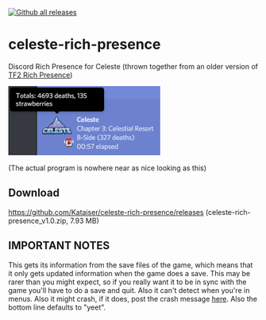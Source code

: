 [![Github all releases](https://img.shields.io/github/downloads/Kataiser/celeste-rich-presence/total.svg)](https://GitHub.com/Kataiser/celeste-rich-presence/releases/)

# celeste-rich-presence
Discord Rich Presence for Celeste (thrown together from an older version of [TF2 Rich Presence](https://github.com/Kataiser/tf2-rich-presence))

![Screenshot](screenshot.png)

(The actual program is nowhere near as nice looking as this)

## Download
https://github.com/Kataiser/celeste-rich-presence/releases (celeste-rich-presence_v1.0.zip, 7.93 MB)

## IMPORTANT NOTES
This gets its information from the save files of the game, which means that it only gets updated information when the game does a save. This may be rarer than you might expect, so if you really want it to be in sync with the game you'll have to do a save and quit. Also it can't detect when you're in menus. Also it might crash, if it does, post the crash message [here](https://github.com/Kataiser/celeste-rich-presence/issues). Also the bottom line defaults to "yeet".
